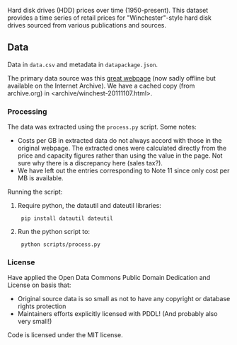 Hard disk drives (HDD) prices over time (1950-present). This dataset provides a
time series of retail prices for "Winchester"-style hard disk drives sourced
from various publications and sources.

## Data

Data in `data.csv` and metadata in `datapackage.json`.

The primary data source was this [great webpage][winchest] (now
sadly offline but available on the Internet Archive). We have a cached copy
(from archive.org) in <archive/winchest-20111107.html>.

[winchest]: http://www.littletechshoppe.com/ns1625/winchest.html

### Processing

The data was extracted using the `process.py` script. Some notes:

* Costs per GB in extracted data do not always accord with those in the
  original webpage. The extracted ones were calculated directly from the price
  and capacity figures rather than using the value in the page. Not sure why
  there is a discrepancy here (sales tax?).
* We have left out the entries corresponding to Note 11 since only cost per MB
  is available.

Running the script:

1. Require python, the datautil and dateutil libraries:

        pip install datautil dateutil

2. Run the python script to:

        python scripts/process.py

### License

Have applied the Open Data Commons Public Domain Dedication and License on basis that:

* Original source data is so small as not to have any copyright or database rights protection
* Maintainers efforts explicitly licensed with PDDL! (And probably also very small!)

Code is licensed under the MIT license.


